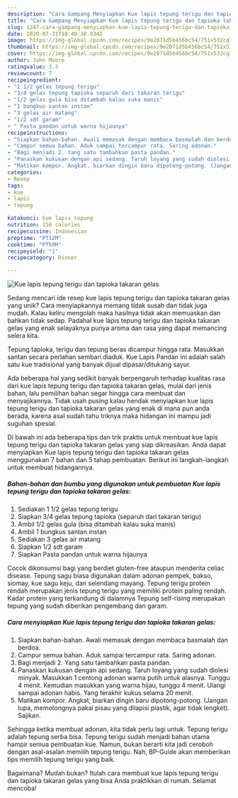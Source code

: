 ```yaml
---
description: "Cara Gampang Menyiapkan Kue lapis tepung terigu dan tapioka takaran gelas Anti Gagal"
title: "Cara Gampang Menyiapkan Kue lapis tepung terigu dan tapioka takaran gelas Anti Gagal"
slug: 1247-cara-gampang-menyiapkan-kue-lapis-tepung-terigu-dan-tapioka-takaran-gelas-anti-gagal
date: 2020-07-31T10:40:38.834Z
image: https://img-global.cpcdn.com/recipes/9e2071d5b456bc54/751x532cq70/kue-lapis-tepung-terigu-dan-tapioka-takaran-gelas-foto-resep-utama.jpg
thumbnail: https://img-global.cpcdn.com/recipes/9e2071d5b456bc54/751x532cq70/kue-lapis-tepung-terigu-dan-tapioka-takaran-gelas-foto-resep-utama.jpg
cover: https://img-global.cpcdn.com/recipes/9e2071d5b456bc54/751x532cq70/kue-lapis-tepung-terigu-dan-tapioka-takaran-gelas-foto-resep-utama.jpg
author: John Moore
ratingvalue: 3.3
reviewcount: 7
recipeingredient:
- "1 1/2 gelas tepung terigu"
- "3/4 gelas tepung tapioka separuh dari takaran terigu"
- "1/2 gelas gula bisa ditambah kalau suka manis"
- "1 bungkus santan instan"
- "3 gelas air matang"
- "1/2 sdt garam"
- " Pasta pandan untuk warna hijaunya"
recipeinstructions:
- "Siapkan bahan-bahan. Awali memasak dengan membaca basmalah dan berdoa."
- "Campur semua bahan. Aduk sampai tercampur rata. Saring adonan."
- "Bagi menjadi 2. Yang satu tambahkan pasta pandan."
- "Panaskan kukusan dengan api sedang. Taruh loyang yang sudah diolesi minyak. Masukkan 1 centong adonan warna putih untuk alasnya. Tunggu 4 menit. Kemudian masukkan yang warna hijau, tunggu 4 menit. Ulangi sampai adonan habis. Yang terakhir kukus selama 20 menit."
- "Matikan kompor. Angkat, biarkan dingin baru dipotong-potong. (Jangan lupa, memotongnya pakai pisau yang dilapisi plastik, agar tidak lengket). Sajikan."
categories:
- Resep
tags:
- kue
- lapis
- tepung

katakunci: kue lapis tepung 
nutrition: 156 calories
recipecuisine: Indonesian
preptime: "PT12M"
cooktime: "PT59M"
recipeyield: "1"
recipecategory: Dinner

---
```



![Kue lapis tepung terigu dan tapioka takaran gelas](https://img-global.cpcdn.com/recipes/9e2071d5b456bc54/751x532cq70/kue-lapis-tepung-terigu-dan-tapioka-takaran-gelas-foto-resep-utama.jpg)

Sedang mencari ide resep kue lapis tepung terigu dan tapioka takaran gelas yang unik? Cara menyiapkannya memang tidak susah dan tidak juga mudah. Kalau keliru mengolah maka hasilnya tidak akan memuaskan dan bahkan tidak sedap. Padahal kue lapis tepung terigu dan tapioka takaran gelas yang enak selayaknya punya aroma dan rasa yang dapat memancing selera kita.

Tepung tapioka, terigu dan tepung beras dicampur hingga rata. Masukkan santan secara perlahan sembari diaduk. Kue Lapis Pandan ini adalah salah satu kue tradisional yang banyak dijual dipasar/ditukang sayur.

Ada beberapa hal yang sedikit banyak berpengaruh terhadap kualitas rasa dari kue lapis tepung terigu dan tapioka takaran gelas, mulai dari jenis bahan, lalu pemilihan bahan segar hingga cara membuat dan menyajikannya. Tidak usah pusing kalau hendak menyiapkan kue lapis tepung terigu dan tapioka takaran gelas yang enak di mana pun anda berada, karena asal sudah tahu triknya maka hidangan ini mampu jadi suguhan spesial.


Di bawah ini ada beberapa tips dan trik praktis untuk membuat kue lapis tepung terigu dan tapioka takaran gelas yang siap dikreasikan. Anda dapat menyiapkan Kue lapis tepung terigu dan tapioka takaran gelas menggunakan 7 bahan dan 5 tahap pembuatan. Berikut ini langkah-langkah untuk membuat hidangannya.

<!--inarticleads1-->

##### Bahan-bahan dan bumbu yang digunakan untuk pembuatan Kue lapis tepung terigu dan tapioka takaran gelas:

1. Sediakan 1 1/2 gelas tepung terigu
1. Siapkan 3/4 gelas tepung tapioka (separuh dari takaran terigu)
1. Ambil 1/2 gelas gula (bisa ditambah kalau suka manis)
1. Ambil 1 bungkus santan instan
1. Sediakan 3 gelas air matang
1. Siapkan 1/2 sdt garam
1. Siapkan  Pasta pandan untuk warna hijaunya


Cocok dikonsumsi bagi yang berdiet gluten-free ataupun menderita celiac disease. Tepung sagu biasa digunakan dalam adonan pempek, bakso, siomay, kue sagu keju, dan selendang mayang. Tepung terigu protein rendah merupakan jenis tepung terigu yang memiliki protein paling rendah. Kadar protein yang terkandung di dalamnya Tepung self-rising merupakan tepung yang sudah diberikan pengembang dan garam. 

<!--inarticleads2-->

##### Cara menyiapkan Kue lapis tepung terigu dan tapioka takaran gelas:

1. Siapkan bahan-bahan. Awali memasak dengan membaca basmalah dan berdoa.
1. Campur semua bahan. Aduk sampai tercampur rata. Saring adonan.
1. Bagi menjadi 2. Yang satu tambahkan pasta pandan.
1. Panaskan kukusan dengan api sedang. Taruh loyang yang sudah diolesi minyak. Masukkan 1 centong adonan warna putih untuk alasnya. Tunggu 4 menit. Kemudian masukkan yang warna hijau, tunggu 4 menit. Ulangi sampai adonan habis. Yang terakhir kukus selama 20 menit.
1. Matikan kompor. Angkat, biarkan dingin baru dipotong-potong. (Jangan lupa, memotongnya pakai pisau yang dilapisi plastik, agar tidak lengket). Sajikan.


Sehingga ketika membuat adonan, kita tidak perlu lagi untuk. Tepung terigu adalah tepung serba bisa. Tepung terigu sudah menjadi bahan utama hampir semua pembuatan kue. Namun, bukan berarti kita jadi ceroboh dengan asal-asalan memilih tepung terigu. Nah, BP-Guide akan memberikan tips memilih tepung terigu yang baik. 

Bagaimana? Mudah bukan? Itulah cara membuat kue lapis tepung terigu dan tapioka takaran gelas yang bisa Anda praktikkan di rumah. Selamat mencoba!
